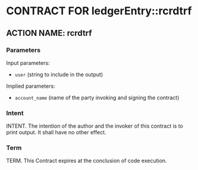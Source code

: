 # CONTRACT FOR ledgerEntry::rcrdtrf

## ACTION NAME: rcrdtrf

### Parameters
Input parameters:

* `user` (string to include in the output)

Implied parameters: 

* `account_name` (name of the party invoking and signing the contract)

### Intent
INTENT. The intention of the author and the invoker of this contract is to print output. It shall have no other effect.

### Term
TERM. This Contract expires at the conclusion of code execution.

